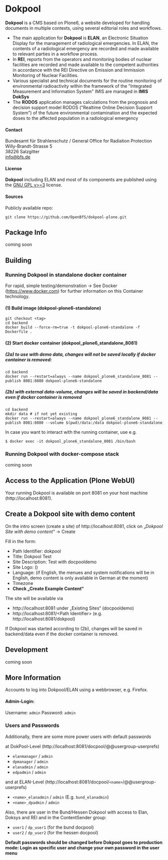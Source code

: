 # Dokpool

**Dokpool** is a CMS based on Plone6, a website developed for handling documents in multiple contexts, using several editorial roles and workflows.

- The main application for **Dokpool** is **ELAN**, an Electronic Situation Display for the management of radiological emergencies. In ELAN, the contents of a radiological emergency are recorded and made available to relevant parties in a workflow process.
- In **REI**, reports from the operators and monitoring bodies of nuclear facilities are recorded and made available to the competent authorities in accordance with the REI Directive on Emission and Immission Monitoring of Nuclear Facilities.
- Various specialist and technical documents for the routine monitoring of environmental radioactivity within the framework of the "Integrated Measurement and Information System" IMIS are managed in **IMIS DokSys**
- The **RODOS** application manages calculations from the prognosis and decision support model RODOS ("Realtime Online Decision Support System") of the future environmental contamination and the expected doses to the affected population in a radiological emergency

#### Contact

Bundesamt für Strahlenschutz / General Office for Radiation Protection\
Willy-Brandt-Strasse 5\
38226 Salzgitter\
info@bfs.de

#### License

**Dokpool** including ELAN and most of its components are published using the [GNU GPL v>=3](http://www.gnu.org/licenses/gpl-3.0) license.

#### Sources

Publicly available repo:

```
git clone https://github.com/OpenBfS/dokpool-plone.git
```

## Package Info

coming soon

## Building

### Running Dokpool in standalone docker container

For rapid, simple testing/demonstration
-> See Docker (https://www.docker.com) for further information on this Container technology.

#### (1) Build image (dokpool-plone6-standalone)

```
git checkout <tag>
cd backend
docker build --force-rm=true -t dokpool-plone6-standalone -f Dockerfile .
```

#### (2) Start docker container (dokpool_plone6_standalone_8081)

##### (2a) to use with demo data, changes will not be saved locally if docker container is removed:

```
cd backend
docker run --restart=always --name dokpool_plone6_standalone_8081 --publish 8081:8080 dokpool-plone6-standalone
```

##### (2b) with external data-volume, changes will be saved in backend/data even if docker container is removed

```
cd backend
mkdir data # if not yet existing
docker run --restart=always --name dokpool_plone6_standalone_8081 --publish 8081:8080 --volume $(pwd)/data:/data dokpool-plone6-standalone
```

In case you want to interact with the running container, use e.g.

```
$ docker exec -it dokpool_plone6_standalone_8081 /bin/bash
```

### Running Dokpool with docker-compose stack

coming soon

## Access to the Application (Plone WebUI)

Your running Dokpool is available on port 8081 on your host machine (http://localhost:8081).

## Create a Dokpool site with demo content

On the intro screen (create a site) of http://localhost:8081,
click on „_Dokpool Site with demo content"_ -> Create

Fill in the form:

- Path Identifier: dokpool
- Title: Dokpool Test
- Site Description: Test with docpooldemo
- Site Logo: ()
- Language: (if English, the menues and system notifications will be in English, demo content is only available in German at the moment)
- Timezone
- **Check „Create Example Content“**

The site will be available via

- http://localhost:8081 under „Existing Sites“ (docpooldemo)
- http://localhost:8081/\<Path Identifier> (e.g. http://localhost:8081/dokpool)

If Dokpool was started according to (2b), changes will be saved in backend/data even if the docker container is removed.

## Development

coming soon

## More Information

Accounts to log into Dokpool/ELAN using a webbrowser, e.g. Firefox.

#### Admin-Login:

Username: `admin`
Password: `admin`

### Users and Passwords

Additionally, there are some more power users with default passwords

at DokPool-Level (http://localhost:8081/docpool/@@usergroup-userprefs)

- `elanmanager` / `admin`
- `dpmanager` / `admin`
- `elanadmin` / `admin`
- `edpadmin` / `admin`

and at ELAN-Level (http://localhost:8081/docpool/`<name>`/@@usergroup-userprefs)

- `<name>_elanadmin` / `admin` (E.g. `bund_elanadmin`)
- `<name>_dpadmin` / `admin`

Also, there are user in the Bund/Hessen Dokpool with access to Elan, Doksys and REI and in the ContentSender group:

- `user1` / `dp_user1` (for the bund docpool)
- `user2` / `dp_user2` (for the hessen docpool)

**Default passwords should be changed before Dokpool goes to production mode: Login as specific user and change your own password in the user menu**
